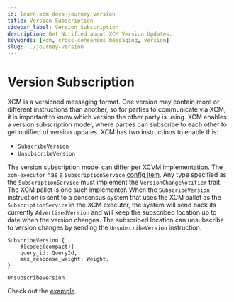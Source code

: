 ```yaml
---
id: learn-xcm-docs-journey-version
title: Version Subscription
sidebar_label: Version Subscription
description: Get Notified about XCM Version Updates.
keywords: [xcm, cross-consensus messaging, version]
slug: ../journey-version
---
```


# Version Subscription

XCM is a versioned messaging format. One version may contain more or different instructions than
another, so for parties to communicate via XCM, it is important to know which version the other
party is using. XCM enables a version subscription model, where parties can subscribe to each other
to get notified of version updates. XCM has two instructions to enable this:

- `SubscribeVersion`
- `UnsubscribeVersion`

The version subscription model can differ per XCVM implementation. The `xcm-executor` has a
`SubscriptionService` [config item](../executor_config/config.md#subscriptionservice). Any type
specified as the `SubscriptionService` must implement the `VersionChangeNotifier` trait. The XCM
pallet is one such implementor. When the `SubscribeVersion` instruction is sent to a consensus
system that uses the XCM pallet as the `SubscriptionService` in the XCM executor, the system will
send back its currently `AdvertisedVersion` and will keep the subscribed location up to date when
the version changes. The subscribed location can unsubscribe to version changes by sending the
`UnsubscribeVersion` instruction.

```rust,noplayground
SubscribeVersion {
    #[codec(compact)]
    query_id: QueryId,
    max_response_weight: Weight,
}

UnsubscribeVersion
```

Check out the [example](https://github.com/paritytech/xcm-docs/tree/main/examples).
